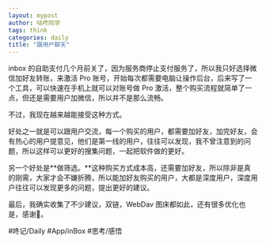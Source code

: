 ```yaml
---
layout: mypost
author: 咕咚同学
tags: think 
categories: daily
title: "跟用户聊天"
---
```


inbox 的自助支付几个月前关了，因为服务商停止支付服务了，所以我只好选择微信加好友转账，来激活 Pro 账号，开始每次都需要电脑让操作后台，后来写了一个工具，可以快速在手机上就可以对账号做 Pro 激活，整个购买流程就简单了一点，但还是需要用户加微信，所以并不是那么流畅。

不过，我现在越来越能接受这种方式。

好处之一就是可以跟用户交流，每一个购买的用户，都需要加好友，加完好友，会有热心的用户提意见，他们是第一线的用户，往往可以发现，我不曾注意到的问题，所以这样可以更好的搜集问题，一起把软件做的更好。

另一个好处是**做筛选。**这种购买方式成本高，还需要加好友，所以除非是真的刚需，大家才会不嫌折腾，所以能加好友购买的用户，大都是深度用户，深度用户往往可以发现更多的问题，提出更好的建议。

最后，我确实收集了不少建议，双链，WebDav 图床都如此，还有很多优化也是，感谢🙏。


#咚记/Daily #App/inBox #思考/感悟 
